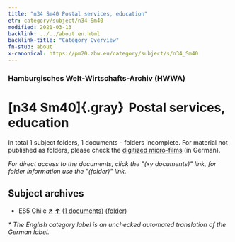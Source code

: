 ```yaml
---
title: "n34 Sm40 Postal services, education"
etr: category/subject/n34 Sm40
modified: 2021-03-13
backlink: ../../about.en.html
backlink-title: "Category Overview"
fn-stub: about
x-canonical: https://pm20.zbw.eu/category/subject/s/n34_Sm40
---
```


### Hamburgisches Welt-Wirtschafts-Archiv (HWWA)
# [n34 Sm40]{.gray}&#8201; Postal services, education&#160; 





In total 1 subject folders, 1 documents - folders incomplete.
For material not published as folders, please check the [digitized micro-films](/film/h1_sh.de.html) (in German).

_For direct access to the documents, click the "(xy documents)" link, for folder information use the "(folder)" link._

## Subject archives


- E85 Chile [**&nearr;**](../../../geo/i/141691/about.en.html "Chile (all folders)") [**&uarr;**](../../../geo/about.en.html#E85 "Country category system") (<a href="https://pm20.zbw.eu/dfgview/sh/141691,213431" title="about: Chile : Postal services, education" target="_blank">1 documents</a>) ([folder](../../../../folder/sh/1416xx/141691/2134xx/213431/about.en.html))


_* The English category label is an unchecked automated translation of the German label._

